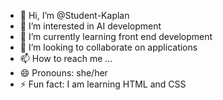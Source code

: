 - 👋 Hi, I’m @Student-Kaplan
- 👀 I’m interested in AI development
- 🌱 I’m currently learning front end development
- 💞️ I’m looking to collaborate on applications
- 📫 How to reach me ...
- 😄 Pronouns: she/her
- ⚡ Fun fact: I am learning HTML and CSS

<!---
Student-Kaplan/Student-Kaplan is a ✨ special ✨ repository because its `README.md` (this file) appears on your GitHub profile.
You can click the Preview link to take a look at your changes.
--->
